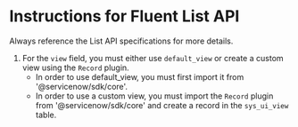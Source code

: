 # Instructions for Fluent List API
Always reference the List API specifications for more details.
1. For the `view` field, you must either use `default_view` or create a custom view using the `Record` plugin.
    - In order to use default_view, you must first import it from '@servicenow/sdk/core'.
    - In order to use a custom view, you must import the `Record` plugin from '@servicenow/sdk/core' and create a record in the `sys_ui_view` table.
